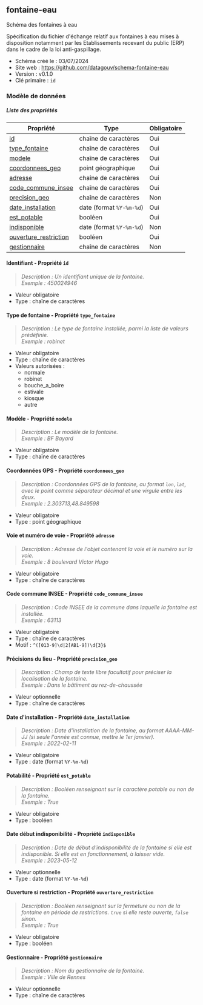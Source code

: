 <MenuSchema />

## fontaine-eau

Schéma des fontaines à eau

Spécification du fichier d'échange relatif aux fontaines à eau mises à disposition notamment par les Etablissements recevant du public (ERP) dans le cadre de la loi anti-gaspillage.

- Schéma créé le : 03/07/2024
- Site web : https://github.com/datagouv/schema-fontaine-eau
- Version : v0.1.0
- Clé primaire : `id`

### Modèle de données


##### Liste des propriétés

| Propriété | Type | Obligatoire |
| -- | -- | -- |
| [id](#identifiant-propriete-id) | chaîne de caractères  | Oui |
| [type_fontaine](#type-de-fontaine-propriete-type-fontaine) | chaîne de caractères  | Oui |
| [modele](#modele-propriete-modele) | chaîne de caractères  | Oui |
| [coordonnees_geo](#coordonnees-gps-propriete-coordonnees-geo) | point géographique  | Oui |
| [adresse](#voie-et-numero-de-voie-propriete-adresse) | chaîne de caractères  | Oui |
| [code_commune_insee](#code-commune-insee-propriete-code-commune-insee) | chaîne de caractères  | Oui |
| [precision_geo](#precisions-du-lieu-propriete-precision-geo) | chaîne de caractères  | Non |
| [date_installation](#date-d-installation-propriete-date-installation) | date (format `%Y-%m-%d`) | Oui |
| [est_potable](#potabilite-propriete-est-potable) | booléen  | Oui |
| [indisponible](#date-debut-indisponibilite-propriete-indisponible) | date (format `%Y-%m-%d`) | Non |
| [ouverture_restriction](#ouverture-si-restriction-propriete-ouverture-restriction) | booléen  | Oui |
| [gestionnaire](#gestionnaire-propriete-gestionnaire) | chaîne de caractères  | Non |

#### Identifiant - Propriété `id`

> *Description : Un identifiant unique de la fontaine.*<br/>*Exemple : 450024946*
- Valeur obligatoire
- Type : chaîne de caractères

#### Type de fontaine - Propriété `type_fontaine`

> *Description : Le type de fontaine installée, parmi la liste de valeurs prédéfinie.*<br/>*Exemple : robinet*
- Valeur obligatoire
- Type : chaîne de caractères
- Valeurs autorisées : 
    - normale
    - robinet
    - bouche_a_boire
    - estivale
    - kiosque
    - autre

#### Modèle - Propriété `modele`

> *Description : Le modèle de la fontaine.*<br/>*Exemple : BF Bayard*
- Valeur obligatoire
- Type : chaîne de caractères

#### Coordonnées GPS - Propriété `coordonnees_geo`

> *Description : Coordonnées GPS de la fontaine, au format `lon,lat`, avec le point comme séparateur décimal et une virgule entre les deux.*<br/>*Exemple : 2.303713,48.849598*
- Valeur obligatoire
- Type : point géographique

#### Voie et numéro de voie - Propriété `adresse`

> *Description : Adresse de l'objet contenant la voie et le numéro sur la voie.*<br/>*Exemple : 8 boulevard Victor Hugo*
- Valeur obligatoire
- Type : chaîne de caractères

#### Code commune INSEE - Propriété `code_commune_insee`

> *Description : Code INSEE de la commune dans laquelle la fontaine est installée.*<br/>*Exemple : 63113*
- Valeur obligatoire
- Type : chaîne de caractères
- Motif : `^([013-9]\d|2[AB1-9])\d{3}$`

#### Précisions du lieu - Propriété `precision_geo`

> *Description : Champ de texte libre facultatif pour préciser la localisation de la fontaine.*<br/>*Exemple : Dans le bâtiment au rez-de-chaussée*
- Valeur optionnelle
- Type : chaîne de caractères

#### Date d'installation - Propriété `date_installation`

> *Description : Date d'installation de la fontaine, au format AAAA-MM-JJ (si seule l'année est connue, mettre le 1er janvier).*<br/>*Exemple : 2022-02-11*
- Valeur obligatoire
- Type : date (format `%Y-%m-%d`)

#### Potabilité - Propriété `est_potable`

> *Description : Booléen renseignant sur le caractère potable ou non de la fontaine.*<br/>*Exemple : True*
- Valeur obligatoire
- Type : booléen

#### Date début indisponibilité - Propriété `indisponible`

> *Description : Date de début d'indisponibilité de la fontaine si elle est indisponible. Si elle est en fonctionnement, à laisser vide.*<br/>*Exemple : 2023-05-12*
- Valeur optionnelle
- Type : date (format `%Y-%m-%d`)

#### Ouverture si restriction - Propriété `ouverture_restriction`

> *Description : Booléen renseignant sur la fermeture ou non de la fontaine en période de restrictions. `true` si elle reste ouverte, `false` sinon.*<br/>*Exemple : True*
- Valeur obligatoire
- Type : booléen

#### Gestionnaire - Propriété `gestionnaire`

> *Description : Nom du gestionnaire de la fontaine.*<br/>*Exemple : Ville de Rennes*
- Valeur optionnelle
- Type : chaîne de caractères
